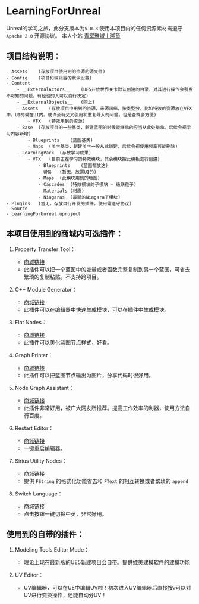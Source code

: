 <!--
 * @Author: Violet-VE lolico.violet@gmail.com
 * @Date: 2022-11-13 22:39:53
 * @LastEditors: Violet-VE lolico.violet@gmail.com
 * @LastEditTime: 2022-11-14 01:44:24
 * @FilePath: LearningForUnreal\README.md
 * @Description: README
-->
# LearningForUnreal
Unreal的学习之旅，此分支版本为`5.0.3`
使用本项目内的任何资源素材需遵守 `Apache 2.0` 开源协议。
本人个站    [青冥雅域丨溯堑](https://violet-ve.com/)

## 项目结构说明：

```
- Assets    (存放项目使用到的资源的源文件)
- Config    (项目和编辑器的默认设置)
- Content
    - __ExternalActors__    (UE5开放世界关卡默认创建的目录，对其进行操作会引发不可知的问题，有经验的人可以自行决定)
    - __ExternalObjects__   (同上)
    - Assets    (存放项目中用到的资源，来源网络，按类型分，比如特效的资源放在VFX中，UI的就在UI内。或许会有交叉引用和重复导入的问题，但是查找会方便)
        - VFX   (特效用到的资源)
    - Base  (存放项目的一些基类，新建蓝图的时候能继承的应当从此处继承。后续会视学习内容新增)
        - Blueprints    (蓝图基类)
        - Maps  (关卡基类，新建关卡一般从此新建，后续会视使用频率可能删除)
    - LearningPack  (存放学习成果)
        - VFX   (目前正在学习的特效模块，其余模块按此模板进行创建)
            - Blueprints    (蓝图都放这)
            - UMG   (暂无，放置UI的)
            - Maps  (此模块用到的地图)
            - Cascades  (特效模块的子模块 - 级联粒子)
            - Materials (材质)
            - Niagaras  (最新的Niagara子模块)
- Plugins   (暂无，存放自行开发的插件，使用需遵守协议)
- Source
- LearningForUnreal.uproject
```

## 本项目使用到的商城内可选插件：

1. Property Transfer Tool：
    - [商城链接](https://www.unrealengine.com/marketplace/zh-CN/product/property-transfer-tool)
    - 此插件可以把一个蓝图中的变量或者函数完整复制到另一个蓝图，可省去繁琐的复制粘贴。不支持跨项目。

2. C++ Module Generator：
    - [商城链接](https://www.unrealengine.com/marketplace/zh-CN/product/c-module-generator)
    - 此插件可以在编辑器中快速生成模块，可以在插件中生成模块。
    
3. Flat Nodes：
    - [商城链接](https://www.unrealengine.com/marketplace/zh-CN/product/flat-nodes)
    - 此插件可以美化蓝图节点样式，好看。
    
4. Graph Printer：
    - [商城链接](https://www.unrealengine.com/marketplace/zh-CN/product/graph-printer)
    - 此插件可以把蓝图节点输出为图片，分享代码时很好用。
    
5. Node Graph Assistant：
    - [商城链接](https://www.unrealengine.com/marketplace/zh-CN/product/node-graph-assistant)
    - 此插件非常好用，被广大网友所推荐。提高工作效率的利器，使用方法自行百度。
    
6. Restart Editor：
    - [商城链接](https://www.unrealengine.com/marketplace/zh-CN/product/restart-editor-01)
    - 一键重启编辑器。
    
7. Sirius Utility Nodes：
    - [商城链接](https://www.unrealengine.com/marketplace/zh-CN/product/sirius-utility-nodes)
    - 提供 `FString` 的格式化功能省去和 `FText` 的相互转换或者繁琐的 `append`
    
8. Switch Language：
    - [商城链接](https://www.unrealengine.com/marketplace/zh-CN/product/switch-language)
    - 点击按钮一键切换中英，非常好用。

## 使用到的自带的插件：

1. Modeling Tools Editor Mode：
    - 理论上现在最新版的UE5新建项目会自带。提供媲美建模软件的建模功能

2. UV Editor：
    - UV编辑器，可以在UE中编辑UV啦！初次进入UV编辑器后直接按`w`可以对UV进行变换操作，还能自动分UV！